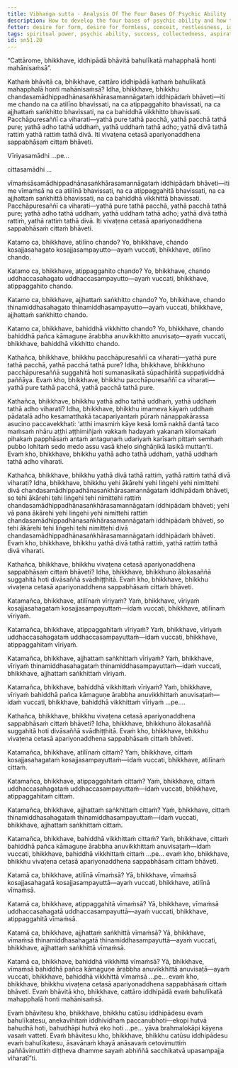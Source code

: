 ```yaml
---
title: Vibhaṅga sutta - Analysis Of The Four Bases Of Psychic Ability
description: How to develop the four bases of psychic ability and how to practice them in a balanced way to achieve great fruit and benefit.
fetter: desire for form, desire for formless, conceit, restlessness, ignorance
tags: spiritual power, psychic ability, success, collectedness, aspiration, persistence, mind, investigation, reflection, close examination, sn, sn51
id: sn51.20
---
```


“Cattārome, bhikkhave, iddhipādā bhāvitā bahulīkatā mahapphalā honti mahānisaṁsā”.

Kathaṁ bhāvitā ca, bhikkhave, cattāro iddhipādā kathaṁ bahulīkatā mahapphalā honti mahānisaṁsā? Idha, bhikkhave, bhikkhu chandasamādhippadhānasaṅkhārasamannāgataṁ iddhipādaṁ bhāveti—iti me chando na ca atilīno bhavissati, na ca atippaggahito bhavissati, na ca ajjhattaṁ saṅkhitto bhavissati, na ca bahiddhā vikkhitto bhavissati. Pacchāpuresaññī ca viharati—yathā pure tathā pacchā, yathā pacchā tathā pure; yathā adho tathā uddhaṁ, yathā uddhaṁ tathā adho; yathā divā tathā rattiṁ yathā rattiṁ tathā divā. Iti vivaṭena cetasā apariyonaddhena sappabhāsaṁ cittaṁ bhāveti.

Vīriyasamādhi …pe…

cittasamādhi …

vīmaṁsāsamādhippadhānasaṅkhārasamannāgataṁ iddhipādaṁ bhāveti—iti me vīmaṁsā na ca atilīnā bhavissati, na ca atippaggahitā bhavissati, na ca ajjhattaṁ saṅkhittā bhavissati, na ca bahiddhā vikkhittā bhavissati. Pacchāpuresaññī ca viharati—yathā pure tathā pacchā, yathā pacchā tathā pure; yathā adho tathā uddhaṁ, yathā uddhaṁ tathā adho; yathā divā tathā rattiṁ, yathā rattiṁ tathā divā. Iti vivaṭena cetasā apariyonaddhena sappabhāsaṁ cittaṁ bhāveti.

Katamo ca, bhikkhave, atilīno chando? Yo, bhikkhave, chando kosajjasahagato kosajjasampayutto—ayaṁ vuccati, bhikkhave, atilīno chando.

Katamo ca, bhikkhave, atippaggahito chando? Yo, bhikkhave, chando uddhaccasahagato uddhaccasampayutto—ayaṁ vuccati, bhikkhave, atippaggahito chando.

Katamo ca, bhikkhave, ajjhattaṁ saṅkhitto chando? Yo, bhikkhave, chando thinamiddhasahagato thinamiddhasampayutto—ayaṁ vuccati, bhikkhave, ajjhattaṁ saṅkhitto chando.

Katamo ca, bhikkhave, bahiddhā vikkhitto chando? Yo, bhikkhave, chando bahiddhā pañca kāmaguṇe ārabbha anuvikkhitto anuvisaṭo—ayaṁ vuccati, bhikkhave, bahiddhā vikkhitto chando.

Kathañca, bhikkhave, bhikkhu pacchāpuresaññī ca viharati—yathā pure tathā pacchā, yathā pacchā tathā pure? Idha, bhikkhave, bhikkhuno pacchāpuresaññā suggahitā hoti sumanasikatā sūpadhāritā suppaṭividdhā paññāya. Evaṁ kho, bhikkhave, bhikkhu pacchāpuresaññī ca viharati—yathā pure tathā pacchā, yathā pacchā tathā pure.

Kathañca, bhikkhave, bhikkhu yathā adho tathā uddhaṁ, yathā uddhaṁ tathā adho viharati? Idha, bhikkhave, bhikkhu imameva kāyaṁ uddhaṁ pādatalā adho kesamatthakā tacapariyantaṁ pūraṁ nānappakārassa asucino paccavekkhati: ‘atthi imasmiṁ kāye kesā lomā nakhā dantā taco maṁsaṁ nhāru aṭṭhi aṭṭhimiñjaṁ vakkaṁ hadayaṁ yakanaṁ kilomakaṁ pihakaṁ papphāsaṁ antaṁ antaguṇaṁ udariyaṁ karīsaṁ pittaṁ semhaṁ pubbo lohitaṁ sedo medo assu vasā kheḷo siṅghāṇikā lasikā muttan’ti. Evaṁ kho, bhikkhave, bhikkhu yathā adho tathā uddhaṁ, yathā uddhaṁ tathā adho viharati.

Kathañca, bhikkhave, bhikkhu yathā divā tathā rattiṁ, yathā rattiṁ tathā divā viharati? Idha, bhikkhave, bhikkhu yehi ākārehi yehi liṅgehi yehi nimittehi divā chandasamādhippadhānasaṅkhārasamannāgataṁ iddhipādaṁ bhāveti, so tehi ākārehi tehi liṅgehi tehi nimittehi rattiṁ chandasamādhippadhānasaṅkhārasamannāgataṁ iddhipādaṁ bhāveti; yehi vā pana ākārehi yehi liṅgehi yehi nimittehi rattiṁ chandasamādhippadhānasaṅkhārasamannāgataṁ iddhipādaṁ bhāveti, so tehi ākārehi tehi liṅgehi tehi nimittehi divā chandasamādhippadhānasaṅkhārasamannāgataṁ iddhipādaṁ bhāveti. Evaṁ kho, bhikkhave, bhikkhu yathā divā tathā rattiṁ, yathā rattiṁ tathā divā viharati.

Kathañca, bhikkhave, bhikkhu vivaṭena cetasā apariyonaddhena sappabhāsaṁ cittaṁ bhāveti? Idha, bhikkhave, bhikkhuno ālokasaññā suggahitā hoti divāsaññā svādhiṭṭhitā. Evaṁ kho, bhikkhave, bhikkhu vivaṭena cetasā apariyonaddhena sappabhāsaṁ cittaṁ bhāveti.

Katamañca, bhikkhave, atilīnaṁ vīriyaṁ? Yaṁ, bhikkhave, vīriyaṁ kosajjasahagataṁ kosajjasampayuttaṁ—idaṁ vuccati, bhikkhave, atilīnaṁ vīriyaṁ.

Katamañca, bhikkhave, atippaggahitaṁ vīriyaṁ? Yaṁ, bhikkhave, vīriyaṁ uddhaccasahagataṁ uddhaccasampayuttaṁ—idaṁ vuccati, bhikkhave, atippaggahitaṁ vīriyaṁ.

Katamañca, bhikkhave, ajjhattaṁ saṅkhittaṁ vīriyaṁ? Yaṁ, bhikkhave, vīriyaṁ thinamiddhasahagataṁ thinamiddhasampayuttaṁ—idaṁ vuccati, bhikkhave, ajjhattaṁ saṅkhittaṁ vīriyaṁ.

Katamañca, bhikkhave, bahiddhā vikkhittaṁ vīriyaṁ? Yaṁ, bhikkhave, vīriyaṁ bahiddhā pañca kāmaguṇe ārabbha anuvikkhittaṁ anuvisaṭaṁ—idaṁ vuccati, bhikkhave, bahiddhā vikkhittaṁ vīriyaṁ …pe….

Kathañca, bhikkhave, bhikkhu vivaṭena cetasā apariyonaddhena sappabhāsaṁ cittaṁ bhāveti? Idha, bhikkhave, bhikkhuno ālokasaññā suggahitā hoti divāsaññā svādhiṭṭhitā. Evaṁ kho, bhikkhave, bhikkhu vivaṭena cetasā apariyonaddhena sappabhāsaṁ cittaṁ bhāveti.

Katamañca, bhikkhave, atilīnaṁ cittaṁ? Yaṁ, bhikkhave, cittaṁ kosajjasahagataṁ kosajjasampayuttaṁ—idaṁ vuccati, bhikkhave, atilīnaṁ cittaṁ.

Katamañca, bhikkhave, atippaggahitaṁ cittaṁ? Yaṁ, bhikkhave, cittaṁ uddhaccasahagataṁ uddhaccasampayuttaṁ—idaṁ vuccati, bhikkhave, atippaggahitaṁ cittaṁ.

Katamañca, bhikkhave, ajjhattaṁ saṅkhittaṁ cittaṁ? Yaṁ, bhikkhave, cittaṁ thinamiddhasahagataṁ thinamiddhasampayuttaṁ—idaṁ vuccati, bhikkhave, ajjhattaṁ saṅkhittaṁ cittaṁ.

Katamañca, bhikkhave, bahiddhā vikkhittaṁ cittaṁ? Yaṁ, bhikkhave, cittaṁ bahiddhā pañca kāmaguṇe ārabbha anuvikkhittaṁ anuvisaṭaṁ—idaṁ vuccati, bhikkhave, bahiddhā vikkhittaṁ cittaṁ …pe… evaṁ kho, bhikkhave, bhikkhu vivaṭena cetasā apariyonaddhena sappabhāsaṁ cittaṁ bhāveti.

Katamā ca, bhikkhave, atilīnā vīmaṁsā? Yā, bhikkhave, vīmaṁsā kosajjasahagatā kosajjasampayuttā—ayaṁ vuccati, bhikkhave, atilīnā vīmaṁsā.

Katamā ca, bhikkhave, atippaggahitā vīmaṁsā? Yā, bhikkhave, vīmaṁsā uddhaccasahagatā uddhaccasampayuttā—ayaṁ vuccati, bhikkhave, atippaggahitā vīmaṁsā.

Katamā ca, bhikkhave, ajjhattaṁ saṅkhittā vīmaṁsā? Yā, bhikkhave, vīmaṁsā thinamiddhasahagatā thinamiddhasampayuttā—ayaṁ vuccati, bhikkhave, ajjhattaṁ saṅkhittā vīmaṁsā.

Katamā ca, bhikkhave, bahiddhā vikkhittā vīmaṁsā? Yā, bhikkhave, vīmaṁsā bahiddhā pañca kāmaguṇe ārabbha anuvikkhittā anuvisaṭā—ayaṁ vuccati, bhikkhave, bahiddhā vikkhittā vīmaṁsā …pe… evaṁ kho, bhikkhave, bhikkhu vivaṭena cetasā apariyonaddhena sappabhāsaṁ cittaṁ bhāveti. Evaṁ bhāvitā kho, bhikkhave, cattāro iddhipādā evaṁ bahulīkatā mahapphalā honti mahānisaṁsā.

Evaṁ bhāvitesu kho, bhikkhave, bhikkhu catūsu iddhipādesu evaṁ bahulīkatesu, anekavihitaṁ iddhividhaṁ paccanubhoti—ekopi hutvā bahudhā hoti, bahudhāpi hutvā eko hoti …pe… yāva brahmalokāpi kāyena vasaṁ vatteti. Evaṁ bhāvitesu kho, bhikkhave, bhikkhu catūsu iddhipādesu evaṁ bahulīkatesu, āsavānaṁ khayā anāsavaṁ cetovimuttiṁ paññāvimuttiṁ diṭṭheva dhamme sayaṁ abhiññā sacchikatvā upasampajja viharatī”ti.
